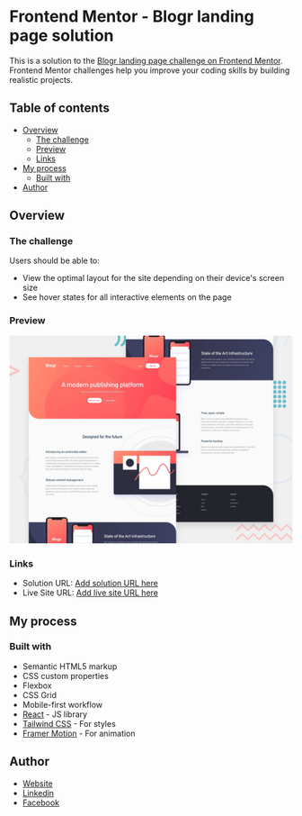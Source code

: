 # Frontend Mentor - Blogr landing page solution

This is a solution to the [Blogr landing page challenge on Frontend Mentor](https://www.frontendmentor.io/challenges/blogr-landing-page-EX2RLAApP). Frontend Mentor challenges help you improve your coding skills by building realistic projects. 

## Table of contents

- [Overview](#overview)
  - [The challenge](#the-challenge)
  - [Preview](#screenshot)
  - [Links](#links)
- [My process](#my-process)
  - [Built with](#built-with)
- [Author](#author)

## Overview

### The challenge

Users should be able to:

- View the optimal layout for the site depending on their device's screen size
- See hover states for all interactive elements on the page

### Preview

![Blogr landing page coding challenge](./src/assets/design/desktop-preview.jpg)

### Links

- Solution URL: [Add solution URL here](https://github.com/Abdullah1998a/huddle.git)
- Live Site URL: [Add live site URL here](https://your-live-site-url.com)

## My process

### Built with

- Semantic HTML5 markup
- CSS custom properties
- Flexbox
- CSS Grid
- Mobile-first workflow
- [React](https://reactjs.org/) - JS library
- [Tailwind CSS](https://tailwindcss.com/) - For styles
- [Framer Motion](https://framer.com/) - For animation

## Author

- [Website](https://abdullah-alnoime.netlify.app)
- [Linkedin](https://www.linkedin.com/in/abdullah-alnoime-090513246)
- [Facebook](https://www.facebook.com/profile.php?id=100010770885105)